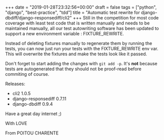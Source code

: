 +++
date = "2019-01-28T23:32:56+00:00"
draft = false
tags = ["python", "django", "best-practice", "tdd"]
title = "Automatic test rewrite for django-dbdiff/django-responsediff/cli2"
+++
Still in the competition for most code coverage with least test code that is written manually and needs to be maintained manually, all our test autowriting software has been updated to support a new environment variable : FIXTURE_REWRITE.

Instead of deleting fixtures manually to regenerate them by running the tests, you can now just run your tests with the FIXTURE_REWRITE env var. This will overwrite the fixtures and make the tests look like it passed.

Don't forget to start adding the changes with ``git add -p``. It's **not** because tests are autogenerated that they should not be proof-read before commiting of course.

Releases:

- cli2 1.0.5
- django-responsediff 0.7.11
- django-dbdiff 0.9.4

Have a great day internet ;)

With LOVE

From POITOU CHARENTE